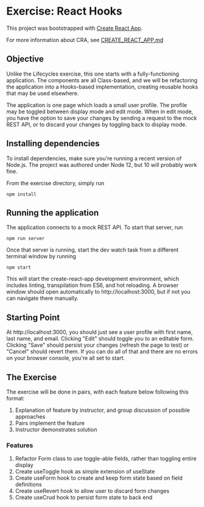 # Exercise: React Hooks

This project was bootstrapped with [Create React App](https://github.com/facebook/create-react-app).

For more information about CRA, see [CREATE_REACT_APP.md](./CREATE_REACT_APP.md)

## Objective

Unlike the Lifecycles exercise, this one starts with a fully-functioning application. The components are all Class-based, and we will be refactoring the application into a Hooks-based implementation, creating reusable hooks that may be used elsewhere.

The application is one page which loads a small user profile. The profile may be toggled between display mode and edit mode. When in edit mode, you have the option to save your changes by sending a request to the mock REST API, or to discard your changes by toggling back to display mode.

## Installing dependencies

To install dependencies, make sure you're running a recent version of Node.js. The project was authored under Node 12, but 10 will probably work fine.

From the exercise directory, simply run

```
npm install
```

## Running the application

The application connects to a mock REST API. To start that server, run

```
npm run server
```

Once that server is running, start the dev watch task from a different terminal window by running

```
npm start
```

This will start the create-react-app development environment, which includes linting, transpilation from ES6, and hot reloading. A browser window should open automatically to http://localhost:3000, but if not you can navigate there manually.


## Starting Point

At http://localhost:3000, you should just see a user profile with first name, last name, and email. Clicking "Edit" should toggle you to an editable form. Clicking "Save" should persist your changes (refresh the page to test) or "Cancel" should revert them. If you can do all of that and there are no errors on your browser console, you're all set to start.

## The Exercise

The exercise will be done in pairs, with each feature below following this format:

1. Explanation of feature by instructor, and group discussion of possible approaches
2. Pairs implement the feature
3. Instructor demonstrates solution

### Features

1. Refactor Form class to use toggle-able fields, rather than toggling entire display
2. Create useToggle hook as simple extension of useState
3. Create useForm hook to create and keep form state based on field definitions
4. Create useRevert hook to allow user to discard form changes
5. Create useCrud hook to persist form state to back end
